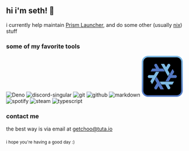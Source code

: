 ## hi i'm seth! 👋

i currently help maintain [Prism Launcher](https://github.com/PrismLauncher/PrismLauncher), and do some other (usually [nix](https://nixos.org/)) stuff

### some of my favorite tools

![Deno](https://cdn.jsdelivr.net/npm/@intergrav/devins-badges@3/assets/cozy-minimal/available/deno_vector.svg)
![discord-singular](https://cdn.jsdelivr.net/npm/@intergrav/devins-badges@3/assets/cozy-minimal/social/discord-singular_vector.svg)
![git](https://cdn.jsdelivr.net/npm/@intergrav/devins-badges@3/assets/cozy-minimal/available/git_vector.svg)
![github](https://cdn.jsdelivr.net/npm/@intergrav/devins-badges@3/assets/cozy-minimal/available/github_vector.svg)
![markdown](https://cdn.jsdelivr.net/npm/@intergrav/devins-badges@3/assets/cozy-minimal/built-with/markdown_vector.svg)
![nix](https://raw.githubusercontent.com/sakecode/nix-figma-svgs/main/Cozy_Minimal_Nix_Figma.svg)
![spotify](https://cdn.jsdelivr.net/npm/@intergrav/devins-badges@3/assets/cozy-minimal/available/spotify_vector.svg)
![steam](https://cdn.jsdelivr.net/npm/@intergrav/devins-badges@3/assets/cozy-minimal/available/steam_vector.svg)
![typescript](https://raw.githubusercontent.com/intergrav/devins-badges/v3/assets/cozy-minimal/built-with/typescript_vector.svg)

### contact me

the best way is via email at <getchoo@tuta.io>

<sub>i hope you're having a good day :)</sub>
